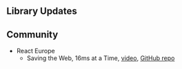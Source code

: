 Library Updates
---

Community
---
- React Europe
  + Saving the Web, 16ms at a Time, [video](https://www.youtube.com/watch?v=ERS0DO2xlAk&t=4495s), [GitHub repo](https://github.com/joshwcomeau/talk-2019)
